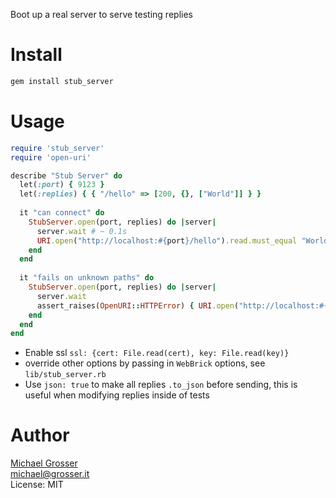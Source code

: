 Boot up a real server to serve testing replies

Install
=======

```Bash
gem install stub_server
```

Usage
=====

```Ruby
require 'stub_server'
require 'open-uri'

describe "Stub Server" do
  let(:port) { 9123 }
  let(:replies) { { "/hello" => [200, {}, ["World"]] } }
  
  it "can connect" do
    StubServer.open(port, replies) do |server|
      server.wait # ~ 0.1s
      URI.open("http://localhost:#{port}/hello").read.must_equal "World"
    end
  end
  
  it "fails on unknown paths" do
    StubServer.open(port, replies) do |server|
      server.wait
      assert_raises(OpenURI::HTTPError) { URI.open("http://localhost:#{port}/no").read }
    end
  end
end
```

 - Enable ssl `ssl: {cert: File.read(cert), key: File.read(key)}`
 - override other options by passing in `WebBrick` options, see `lib/stub_server.rb`
 - Use `json: true` to make all replies `.to_json` before sending, this is useful when modifying replies inside of tests 

Author
======
[Michael Grosser](http://grosser.it)<br/>
michael@grosser.it<br/>
License: MIT<br/>
